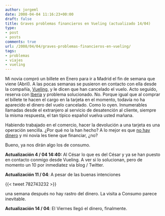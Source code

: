 ```yaml
---
author: jorgeml
date: 2008-04-04 11:16:23+00:00
draft: false
title: Graves problemas financieros en Vueling (actualizado 14/04)
type: 
- post
- posts
comments: true
url: /2008/04/04/graves-problemas-financieros-en-vueling/
tags:
- problemas
- viajes
- vueling
---
```


Mi novia compró un billete en Enero para ir a Madrid el fin de semana que viene (Abril). A las pocas semanas se pusieron en contacto con ella desde la compañía, [Vueling](http://www.vueling.es), y le dicen que han cancelado el vuelo. Acto seguido, reserva con [Iberia](http://www.iberia.es) y problema solucionado. No. Porque igual que al comprar el billete te hacen el cargo en la tarjeta en el momento, todavía no ha aparecido el dinero del vuelo cancelado. Como lo oyen. Innumerables llamadas desde el extranjero al servicio de desatención al cliente, siempre la misma respuesta, el tan típico español vuelva usted mañana.

Habiendo trabajado en el comercio, hacer la devolución a una tarjeta es una operación sencilla. ¿Por qué no la han hecho? A lo mejor es que [no hay dinero](http://www.cincodias.com/mercados/cotizacion/valor/VUELING-AIRLINES-56160) y mi novia les tiene que financiar, ¿no?

Bueno, ya nos dirán algo los de consumo.

**Actualización 4 / 04 14:40:** Al César lo que es del César y ya se han puesto en contacto conmigo desde Vueling. A ver si lo solucionan, pero de momento un 10 por inmediatez via blog / Twitter.

**Actualización 11 / 04**: A pesar de las buenas intenciones

{{< tweet 782743232 >}}

una semana después no hay rastro del dinero. La visita a Consumo parece inevitable.

**Actualización 14 / 04**: El Viernes llegó el dinero, finalmente.
